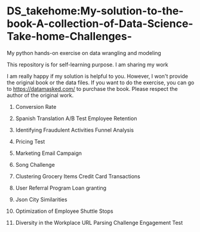 # DS_takehome:My-solution-to-the-book-A-collection-of-Data-Science-Take-home-Challenges-
My python hands-on exercise on data wrangling and modeling

This repository is for self-learning purpose. I am sharing my work 

I am really happy if my solution is helpful to you. However, I won't provide the original book or the data files. If you want to do the exercise, you can go to https://datamasked.com/ to purchase the book. Please respect the author of the original work.

1. Conversion Rate

2. Spanish Translation A/B Test Employee Retention

3. Identifying Fraudulent Activities Funnel Analysis

4. Pricing Test

5. Marketing Email Campaign

6. Song Challenge

7. Clustering Grocery Items Credit Card Transactions

8. User Referral Program Loan granting

9. Json City Similarities

10. Optimization of Employee Shuttle Stops

11. Diversity in the Workplace URL Parsing Challenge Engagement Test
